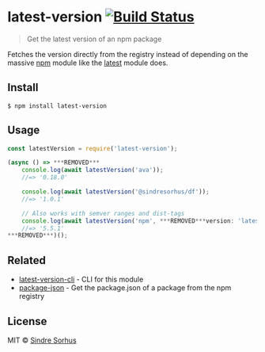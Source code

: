 # latest-version [![Build Status](https://travis-ci.org/sindresorhus/latest-version.svg?branch=master)](https://travis-ci.org/sindresorhus/latest-version)

> Get the latest version of an npm package

Fetches the version directly from the registry instead of depending on the massive [npm](https://github.com/npm/npm/blob/8b5e7b6ae5b4cd2d7d62eaf93b1428638b387072/package.json#L37-L85) module like the [latest](https://github.com/bahamas10/node-latest) module does.


## Install

```
$ npm install latest-version
```


## Usage

```js
const latestVersion = require('latest-version');

(async () => ***REMOVED***
	console.log(await latestVersion('ava'));
	//=> '0.18.0'

	console.log(await latestVersion('@sindresorhus/df'));
	//=> '1.0.1'

	// Also works with semver ranges and dist-tags
	console.log(await latestVersion('npm', ***REMOVED***version: 'latest-5'***REMOVED***));
	//=> '5.5.1'
***REMOVED***)();
```


## Related

- [latest-version-cli](https://github.com/sindresorhus/latest-version-cli) - CLI for this module
- [package-json](https://github.com/sindresorhus/package-json) - Get the package.json of a package from the npm registry


## License

MIT © [Sindre Sorhus](https://sindresorhus.com)

